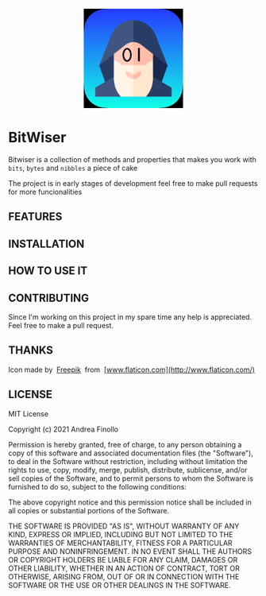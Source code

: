 <p align="center">
  <img width="200" height="200" src="README/Icon.png">
</p>

# BitWiser

Bitwiser is a collection of methods and properties that makes you work with `bits`, `bytes` and `nibbles` a piece of cake

The project is in early stages of development feel free to make pull requests for more funcionalities

## FEATURES

## INSTALLATION

## HOW TO USE IT


## CONTRIBUTING
Since I'm working on this project in my spare time any help is appreciated.
Feel free to make a pull request.

## THANKS

Icon made by  [Freepik](https://www.flaticon.com/authors/freepik)  from  [www.flaticon.com](http://www.flaticon.com/) 

## LICENSE
MIT License

Copyright (c) 2021 Andrea Finollo

Permission is hereby granted, free of charge, to any person obtaining a copy
of this software and associated documentation files (the "Software"), to deal
in the Software without restriction, including without limitation the rights
to use, copy, modify, merge, publish, distribute, sublicense, and/or sell
copies of the Software, and to permit persons to whom the Software is
furnished to do so, subject to the following conditions:

The above copyright notice and this permission notice shall be included in all
copies or substantial portions of the Software.

THE SOFTWARE IS PROVIDED "AS IS", WITHOUT WARRANTY OF ANY KIND, EXPRESS OR
IMPLIED, INCLUDING BUT NOT LIMITED TO THE WARRANTIES OF MERCHANTABILITY,
FITNESS FOR A PARTICULAR PURPOSE AND NONINFRINGEMENT. IN NO EVENT SHALL THE
AUTHORS OR COPYRIGHT HOLDERS BE LIABLE FOR ANY CLAIM, DAMAGES OR OTHER
LIABILITY, WHETHER IN AN ACTION OF CONTRACT, TORT OR OTHERWISE, ARISING FROM,
OUT OF OR IN CONNECTION WITH THE SOFTWARE OR THE USE OR OTHER DEALINGS IN THE
SOFTWARE.
